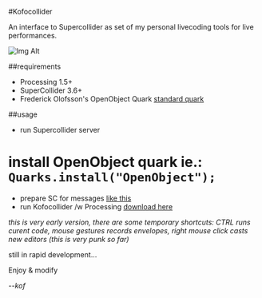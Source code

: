 
#Kofocollider

An interface to Supercollider as set of my personal livecoding tools for live performances.

![Img Alt](https://i.imgur.com/zi5Yozb.png)

##requirements

* Processing 1.5+
* SuperCollider 3.6+
* Frederick Olofsson's OpenObject Quark [standard quark](https://github.com/supercollider-quarks/OpenObject)


##usage

* run Supercollider server
# install OpenObject quark ie.: ```Quarks.install("OpenObject");```
* prepare SC for messages [like this](https://raw.githubusercontent.com/K0F/kofocollider/master/openobject.scd)
* run Kofocollider /w Processing [download here](http://processing.org)

_this is very early version, there are some temporary shortcuts: CTRL runs curent code, mouse gestures records envelopes, right mouse click casts new editors (this is very punk so far)_

still in rapid development...

Enjoy & modify

_--kof_
